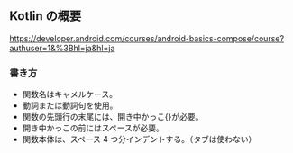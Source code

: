 ## Kotlin の概要

https://developer.android.com/courses/android-basics-compose/course?authuser=1&%3Bhl=ja&hl=ja

### 書き方

- 関数名はキャメルケース。
- 動詞または動詞句を使用。
- 関数の先頭行の末尾には、開き中かっこ{}が必要。
- 開き中かっこの前にはスペースが必要。
- 関数本体は、スペース 4 つ分インデントする。（タブは使わない）
